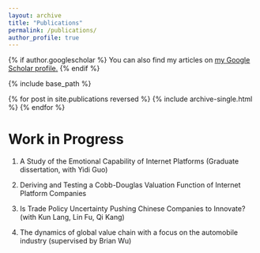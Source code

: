 ```yaml
---
layout: archive
title: "Publications"
permalink: /publications/
author_profile: true
---
```


{% if author.googlescholar %}
  You can also find my articles on <u><a href="{{author.googlescholar}}">my Google Scholar profile</a>.</u>
{% endif %}

{% include base_path %}

{% for post in site.publications reversed %}
  {% include archive-single.html %}
{% endfor %}

Work in Progress
======
1. A Study of the Emotional Capability of Internet Platforms (Graduate dissertation, with Yidi Guo)

2. Deriving and Testing a Cobb-Douglas Valuation Function of Internet Platform Companies

3. Is Trade Policy Uncertainty Pushing Chinese Companies to Innovate?  (with Kun Lang, Lin Fu, Qi Kang)

4. The dynamics of global value chain with a focus on the automobile industry (supervised by Brian Wu)
